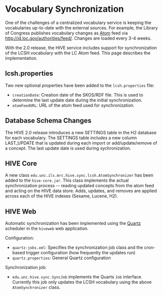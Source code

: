 # Vocabulary Synchronization #

One of the challenges of a centralized vocabulary service is keeping the vocabularies up-to-date with the external sources. For example, the Library of Congress publishes vocabulary changes as [Atom](http://en.wikipedia.org/wiki/Atom_%28standard%29) feed via http://id.loc.gov/authorities/feed/. Changes are loaded every 3-4 weeks.

With the 2.0 release, the HIVE service includes support for synchronization of the LCSH vocabulary with the LC Atom feed. This page describes the implementation.

## lcsh.properties ##

Two new optional properties have been added to the `lcsh.properties` file:
  * `creationDate`:  Creation date of the SKOS/RDF file. This is used to determine the last update date during the initial synchronization.
  * `atomFeedURL`: URL of the atom feed used for synchronization.

## Database Schema Changes ##

The HIVE 2.0 release introduces a new SETTINGS table in the H2 database for each vocabulary. The SETTINGS table includes a new column LAST\_UPDATE that is updated during each import or add/update/remove of a concept. The last update date is used during sychronization.


## HIVE Core ##

A new class `edu.unc.ils.mrc.hive.sync.lcsh.AtomSynchronizer` has been added to the `hive-core.jar`. This class implements the actual synchronization process -- reading updated concepts from the atom feed and acting on the HIVE data store. Adds, updates, and removes are applied across each of the HIVE indexes (Sesame, Lucene, H2).


## HIVE Web ##

Automatic synchronization has been implemented using the [Quartz](http://www.quartz-scheduler.org/) scheduler in the `hiveweb` web application.

Configuration:
  * `quartz-jobs.xml`: Specifies the synchronization job class and the cron-based trigger configuration (how frequently the updates run)
  * `quartz.properties`: General Quartz configuration

Synchronization job:
  * `edu.unc.hive.sync.SyncJob` implements the Quarts `Job` interface. Currently this job only updates the LCSH vocabulary using the above `AtomSynchronizer` class.
